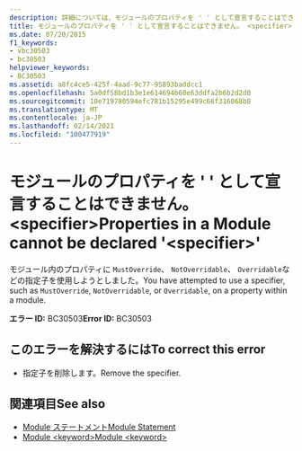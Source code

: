 ```yaml
---
description: 詳細については、モジュールのプロパティを ' ' として宣言することはできません。 <specifier>
title: モジュールのプロパティを ' ' として宣言することはできません。 <specifier>
ms.date: 07/20/2015
f1_keywords:
- vbc30503
- bc30503
helpviewer_keywords:
- BC30503
ms.assetid: a8fc4ce5-425f-4aad-9c77-95893baddcc1
ms.openlocfilehash: 5a0df58bd1b3e1e614694b60e63ddfa2b6b2d2d0
ms.sourcegitcommit: 10e719780594efc781b15295e499c66f316068b8
ms.translationtype: MT
ms.contentlocale: ja-JP
ms.lasthandoff: 02/14/2021
ms.locfileid: "100477919"
---
```

# <a name="properties-in-a-module-cannot-be-declared-specifier"></a><span data-ttu-id="a89e7-103">モジュールのプロパティを ' ' として宣言することはできません。 \<specifier></span><span class="sxs-lookup"><span data-stu-id="a89e7-103">Properties in a Module cannot be declared '\<specifier>'</span></span>

<span data-ttu-id="a89e7-104">モジュール内のプロパティに `MustOverride`、 `NotOverridable`、 `Overridable`などの指定子を使用しようとしました。</span><span class="sxs-lookup"><span data-stu-id="a89e7-104">You have attempted to use a specifier, such as `MustOverride`, `NotOverridable`, or `Overridable`, on a property within a module.</span></span>  
  
 <span data-ttu-id="a89e7-105">**エラー ID:** BC30503</span><span class="sxs-lookup"><span data-stu-id="a89e7-105">**Error ID:** BC30503</span></span>  
  
## <a name="to-correct-this-error"></a><span data-ttu-id="a89e7-106">このエラーを解決するには</span><span class="sxs-lookup"><span data-stu-id="a89e7-106">To correct this error</span></span>  
  
- <span data-ttu-id="a89e7-107">指定子を削除します。</span><span class="sxs-lookup"><span data-stu-id="a89e7-107">Remove the specifier.</span></span>  
  
## <a name="see-also"></a><span data-ttu-id="a89e7-108">関連項目</span><span class="sxs-lookup"><span data-stu-id="a89e7-108">See also</span></span>

- [<span data-ttu-id="a89e7-109">Module ステートメント</span><span class="sxs-lookup"><span data-stu-id="a89e7-109">Module Statement</span></span>](../language-reference/statements/module-statement.md)
- [<span data-ttu-id="a89e7-110">Module \<keyword></span><span class="sxs-lookup"><span data-stu-id="a89e7-110">Module \<keyword></span></span>](../language-reference/modifiers/module-keyword.md)
